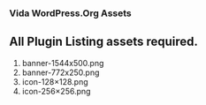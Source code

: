 ### Vida WordPress.Org Assets

## All Plugin Listing assets required.
1. banner-1544x500.png
2. banner-772x250.png
3. icon-128×128.png
4. icon-256×256.png